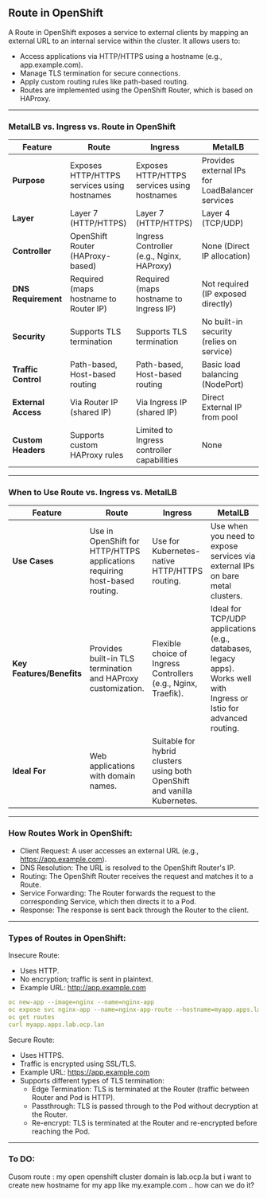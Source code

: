 ## Route in OpenShift

A Route in OpenShift exposes a service to external clients by mapping an external URL to an internal service within the cluster. It allows users to:
- Access applications via HTTP/HTTPS using a hostname (e.g., app.example.com).
- Manage TLS termination for secure connections.
- Apply custom routing rules like path-based routing.
- Routes are implemented using the OpenShift Router, which is based on HAProxy.

---
### MetalLB vs. Ingress vs. Route in OpenShift
| Feature | Route | Ingress | MetalLB |
|---|---|---|---|
| **Purpose** | Exposes HTTP/HTTPS services using hostnames | Exposes HTTP/HTTPS services using hostnames | Provides external IPs for LoadBalancer services |
| **Layer** | Layer 7 (HTTP/HTTPS) | Layer 7 (HTTP/HTTPS) | Layer 4 (TCP/UDP) |
| **Controller** | OpenShift Router (HAProxy-based) | Ingress Controller (e.g., Nginx, HAProxy) | None (Direct IP allocation) |
| **DNS Requirement** | Required (maps hostname to Router IP) | Required (maps hostname to Ingress IP) | Not required (IP exposed directly) |
| **Security** | Supports TLS termination | Supports TLS termination | No built-in security (relies on service) |
| **Traffic Control** | Path-based, Host-based routing | Path-based, Host-based routing | Basic load balancing (NodePort) |
| **External Access** | Via Router IP (shared IP) | Via Ingress IP (shared IP) | Direct External IP from pool |
| **Custom Headers** | Supports custom HAProxy rules | Limited to Ingress controller capabilities | None |

---
### When to Use Route vs. Ingress vs. MetalLB
| Feature | Route | Ingress | MetalLB |
|---|---|---|---|
| **Use Cases** | Use in OpenShift for HTTP/HTTPS applications requiring host-based routing. | Use for Kubernetes-native HTTP/HTTPS routing. | Use when you need to expose services via external IPs on bare metal clusters. |
| **Key Features/Benefits** | Provides built-in TLS termination and HAProxy customization. | Flexible choice of Ingress Controllers (e.g., Nginx, Traefik). | Ideal for TCP/UDP applications (e.g., databases, legacy apps). Works well with Ingress or Istio for advanced routing. |
| **Ideal For** | Web applications with domain names. | Suitable for hybrid clusters using both OpenShift and vanilla Kubernetes. |  |

---
### How Routes Work in OpenShift:
- Client Request: A user accesses an external URL (e.g., https://app.example.com).
- DNS Resolution: The URL is resolved to the OpenShift Router's IP.
- Routing: The OpenShift Router receives the request and matches it to a Route.
- Service Forwarding: The Router forwards the request to the corresponding Service, which then directs it to a Pod.
- Response: The response is sent back through the Router to the client.

---
### Types of Routes in OpenShift:

Insecure Route:
- Uses HTTP.
- No encryption; traffic is sent in plaintext.
- Example URL: http://app.example.com
```yaml
oc new-app --image=nginx --name=nginx-app
oc expose svc nginx-app --name=nginx-app-route --hostname=myapp.apps.lab.ocp.lan
oc get routes 
curl myapp.apps.lab.ocp.lan
```

Secure Route:
- Uses HTTPS.
- Traffic is encrypted using SSL/TLS.
- Example URL: https://app.example.com
- Supports different types of TLS termination:
  - Edge Termination: TLS is terminated at the Router (traffic between Router and Pod is HTTP).
  - Passthrough: TLS is passed through to the Pod without decryption at the Router.
  - Re-encrypt: TLS is terminated at the Router and re-encrypted before reaching the Pod.

---
### To DO:
Cusom route : my open openshift cluster domain is lab.ocp.la but i want to create new hostname  for my app like my.example.com .. how can we do it?
